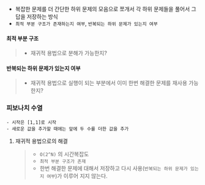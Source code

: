 - 복잡한 문제를 더 간단한 하위 문제의 모음으로 쪼개서 각 하위 문제들을 풀어서 그 답을 저장하는 방식
- `최적 부분 구조가 존재하는지 여부`, `반복되는 하위 문제가 있는지 여부`

#### 최적 부분 구조

> - 재귀적 용법으로 분해가 가능한지?

#### 반복되는 하위 문제가 있는지 여부

> - 재귀적 용법으로 실행이 되는 부분에서 이미 한번 해결한 문제를 재사용 가능한지?

### 피보나치 수열

    - 시작은 [1,1]로 시작
    - 새로운 값을 추가할 때에는 앞에 두 수를 더한 값을 추가

1. 재귀적 용법으로의 해결
   > - `O(2^N)` 의 시간복잡도
   > - `최적 부분 구조가 존재`
   > - 한번 해결한 문제에 대해서 저장하고 다시 사용(`반복되는 하위 문제가 있는지 여부`)가 이루어 지지 않는다.
